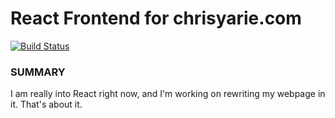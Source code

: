 # React Frontend for chrisyarie.com
[![Build Status](https://travis-ci.org/cyarie/cyarie-react.svg?branch=master)](https://travis-ci.org/cyarie/cyarie-react)

### SUMMARY
I am really into React right now, and I'm working on rewriting my webpage in it. That's about it.